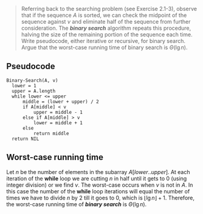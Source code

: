 > Referring back to the searching problem (see Exercise 2.1-3), observe that
> if the sequence $A$ is sorted, we can check the midpoint of the sequence
> against $\nu$ and eliminate half of the sequence from further consideration.
> The ***binary search*** algorithm repeats this procedure, halving the size
> of the remaining portion of the sequence each time. Write pseudocode, either
> iterative or recursive, for binary search. Argue that the worst-case running
> time of binary search is $\Theta(\lg{n})$.

## Pseudocode

```
Binary-Search(A, v)
  lower = 1
  upper = A.length
  while lower <= upper
      middle = (lower + upper) / 2
      if A[middle] < v
          upper = middle - 1
      else if A[middle] > v
          lower = middle + 1
      else
          return middle
  return NIL
```

## Worst-case running time

Let $n$ be the number of elements in the subarray $A[lower..upper]$. At each
iteration of the **while** loop we are cutting $n$ in half until it gets to
$0$ (using integer division) or we find $\nu$. The worst-case occurs when
$\nu$ is not in $A$. In this case the number of the **while** loop iterations
will equal the number of times we have to divide $n$ by $2$ till it goes to
$0$, which is $\lfloor \lg{n} \rfloor + 1$. Therefore, the worst-case running
time of ***binary search*** is $\Theta(\lg{n})$.
